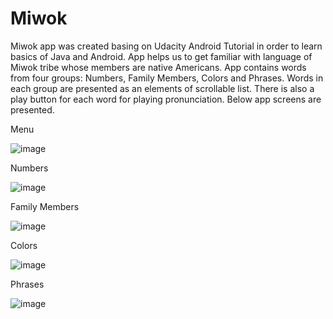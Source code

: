 # Miwok
Miwok app was created basing on Udacity Android Tutorial in order to learn basics of Java and Android.
App helps us to get familiar with language of Miwok tribe whose members are native Americans.
App contains words from four groups: Numbers, Family Members, Colors and Phrases. Words in each group are presented as an elements of scrollable list.
There is also a play button for each word for playing pronunciation.
Below app screens are presented.

Menu


![image](https://user-images.githubusercontent.com/37403395/56081989-d1dfb780-5e13-11e9-986d-eef2a1bed05c.png)



Numbers

![image](https://user-images.githubusercontent.com/37403395/56081998-dc9a4c80-5e13-11e9-9b2b-66b21746ad30.png)



Family Members

![image](https://user-images.githubusercontent.com/37403395/56082001-e754e180-5e13-11e9-860d-fa8544f26ca6.png)



Colors

![image](https://user-images.githubusercontent.com/37403395/56082003-f2a80d00-5e13-11e9-9aa4-b84b588a299a.png)



Phrases

![image](https://user-images.githubusercontent.com/37403395/56082007-f9cf1b00-5e13-11e9-809b-982b9bb76d6e.png)

